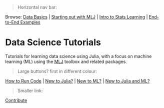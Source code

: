 > Horizontal nav bar:

Browse: 
[Data Basics](categories/data_basics.md) | 
[Starting out with MLJ](categories/starting_out_with_mlj.md) | 
[Intro to Stats Learning](categories/intro_to_stats_learning.md) |
[End-to-End Examples](categories/end_to_end_examples.md)

# Data Science Tutorials

Tutorials for learning data science using Julia, with a focus on
machine learning (ML) using the
[MLJ](https://alan-turing-institute.github.io/MLJ.jl/dev/) toolbox and
related packages.

> Large buttons? first in different colour:

[How to Run Code](how_to_run_code.md) |
[New to Julia?](redirections/new_to_julia.md) |
[New to ML?](redirections/new_to_ml.md) | 
[New to Julia and ML?](redirections/new_to_julia_and_ml.md)


> Smaller link:

[Contribute](https://github.com/JuliaAI/DataScienceTutorials.jl)
